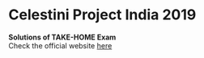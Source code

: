 # Celestini Project India 2019
**Solutions of TAKE-HOME Exam**
<br>
Check the official website [here](http://celestiniprojectindia.com/)
